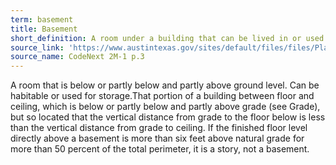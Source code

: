 ```yaml
---
term: basement
title: Basement
short_definition: A room under a building that can be lived in or used for storage. Basements can be built slightly below or above ground level.
source_link: 'https://www.austintexas.gov/sites/default/files/files/Planning/CodeNEXT/ALDC_PRD_23_LandDevelopmentCode_Combined_2017_0130_web.pdf'
source_name: CodeNext 2M-1 p.3
---
```



A room that is below or partly below and partly above ground level. Can be habitable or used for storage.That portion of a building between floor and ceiling, which is below or partly below and partly above grade (see Grade), but so located that the vertical distance from grade to the floor below is less than the vertical distance from grade to ceiling. If the finished floor level directly above a basement is more than six feet above natural grade for more than 50 percent of the total perimeter, it is a story, not a basement.